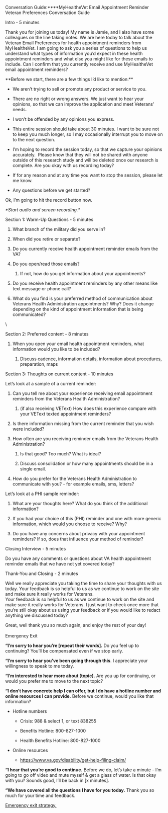 Conversation Guide:****MyHealtheVet Email Appointment Reminder Veteran Preferences Conversation Guide

Intro - 5 minutes

Thank you for joining us today! My name is Jamie, and I also have some colleagues on the line taking notes. We are here today to talk about the Veteran Email Preferences for health appointment reminders from MyHealtheVet. I am going to ask you a series of questions to help us understand what types of information you’d expect in these health appointment reminders and what else you might like for these emails to include. Can I confirm that you currently receive and use MyHealtheVet email appointment reminders?

\*\*Before we start, there are a few things I’d like to mention:\*\*

- We aren’t trying to sell or promote any product or service to you.

- There are no right or wrong answers. We just want to hear your opinions, so that we can improve the application and meet Veterans’ needs.

- I won’t be offended by any opinions you express.

- This entire session should take about 30 minutes. I want to be sure not to keep you much longer, so I may occasionally interrupt you to move on to the next question.

- I’m hoping to record the session today, so that we capture your opinions accurately.  Please know that they will not be shared with anyone outside of this research study and will be deleted once our research is complete. Are you okay with us recording today?

- If for any reason and at any time you want to stop the session, please let me know.

- Any questions before we get started?

Ok, I’m going to hit the record button now. 

_\*Start audio and screen recording.\*_

Section 1: Warm-Up Questions - 5 minutes

1. What branch of the military did you serve in?

2. When did you retire or separate?

3. Do you currently receive health appointment reminder emails from the VA?

4. Do you open/read those emails?

   1. If not, how do you get information about your appointments?

5. Do you receive health appointment reminders by any other means like text message or phone call?

6. What do you find is your preferred method of communication about Veterans Health Administration appointments? Why? Does it change depending on the kind of appointment information that is being communicated?

\


Section 2: Preferred content - 8 minutes

1. When you open your email health appointment reminders, what information would you like to be included?

   1. Discuss cadence, information details, information about procedures, preparation, maps

Section 3: Thoughts on current content - 10 minutes

Let’s look at a sample of a current reminder:

1. Can you tell me about your experience receiving email appointment reminders from the Veterans Health Administration?

   1. (if also receiving VEText) How does this experience compare with your VEText texted appointment reminders?

2. Is there information missing from the current reminder that you wish were included?

3. How often are you receiving reminder emails from the Veterans Health Administration?

   1. Is that good? Too much? What is ideal?

   2. Discuss consolidation or how many appointments should be in a single email.

4. How do you prefer for the Veterans Health Administration to communicate with you? - for example emails, sms, letters?

Let’s look at a PHI sample reminder:

1. What are your thoughts here? What do you think of the additional information?

2. If you had your choice of this (PHI) reminder and one with more generic information, which would you choose to receive? Why?

3. Do you have any concerns about privacy with your appointment reminders? If so, does that influence your method of reminder?

Closing Interview - 5 minutes

Do you have any comments or questions about VA health appointment reminder emails that we have not yet covered today?

Thank-You and Closing - 2 minutes

Well we really appreciate you taking the time to share your thoughts with us today. Your feedback is so helpful to us as we continue to work on the site and make sure it really works for Veterans.\
Your feedback is so helpful to us as we continue to work on the site and make sure it really works for Veterans. I just want to check once more that you’re still okay about us using your feedback or if you would like to redact anything we discussed today?

Great, well thank you so much again, and enjoy the rest of your day!\
\
Emergency Exit

**“I’m sorry to hear you’re \[repeat their words].** Do you feel up to continuing? You’ll be compensated even if we stop early.

**“I’m sorry to hear you’ve been going through this**. I appreciate your willingness to speak to me today.

**“I’m interested to hear more about \[topic].** Are you up for continuing, or would you prefer me to move to the next topic?

**“I don’t have concrete help I can offer, but I do have a hotline number and online resources I can provide.** Before we continue, would you like that information?

- Hotline numbers

  - Crisis: 988 & select 1, or text 838255

  - Benefits Hotline: 800-827-1000

  - Health Benefits Hotline: 800-827-1000

- Online resources

  - <https://www.va.gov/disability/get-help-filing-claim/>

**“I hear that you’re good to continue.** Before we do, let’s take a minute - I’m going to go off video and mute myself & get a glass of water. Is that okay with you? Sounds good, I’ll be back in \[x minutes].

**“We have covered all the questions I have for you today.** Thank you so much for your time and feedback.

[Emergency exit strategy.](https://depo-platform-documentation.scrollhelp.site/research-design/Research-Safety-and-Emergency-Exit-Strategies.2143649793.html#ResearchSafetyandEmergencyExitStrategies-Sampleexitstrategies)
